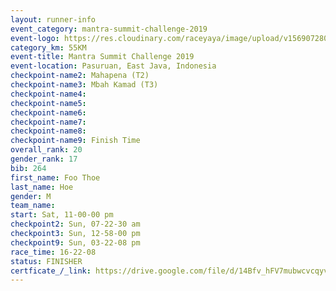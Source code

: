 ```yaml
---
layout: runner-info 
event_category: mantra-summit-challenge-2019 
event-logo: https://res.cloudinary.com/raceyaya/image/upload/v1569072809/logo/mantra-image_segrbx.jpg
category_km: 55KM 
event-title: Mantra Summit Challenge 2019 
event-location: Pasuruan, East Java, Indonesia 
checkpoint-name2: Mahapena (T2) 
checkpoint-name3: Mbah Kamad (T3) 
checkpoint-name4: 
checkpoint-name5: 
checkpoint-name6: 
checkpoint-name7: 
checkpoint-name8: 
checkpoint-name9: Finish Time
overall_rank: 20
gender_rank: 17
bib: 264
first_name: Foo Thoe
last_name: Hoe
gender: M
team_name: 
start: Sat, 11-00-00 pm
checkpoint2: Sun, 07-22-30 am
checkpoint3: Sun, 12-58-00 pm
checkpoint9: Sun, 03-22-08 pm
race_time: 16-22-08
status: FINISHER
certficate_/_link: https://drive.google.com/file/d/14Bfv_hFV7mubwcvcqyvjXZvDRrtTZEg5/view?usp=sharing
---
```

